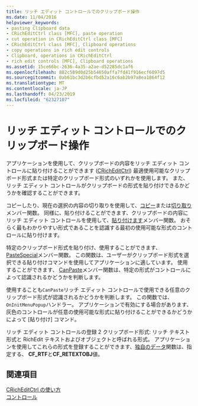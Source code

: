 ```yaml
---
title: リッチ エディット コントロールでのクリップボード操作
ms.date: 11/04/2016
helpviewer_keywords:
- pasting Clipboard data
- CRichEditCtrl class [MFC], paste operation
- cut operation in CRichEditCtrl class [MFC]
- CRichEditCtrl class [MFC], Clipboard operations
- copy operations in rich edit controls
- Clipboard, operations in CRichEditCtrl
- rich edit controls [MFC], Clipboard operations
ms.assetid: 15ce66bc-2636-4a35-a2ae-d52285dc1af6
ms.openlocfilehash: 882c589d0d25b54650affa7fd41f916ecf6097d5
ms.sourcegitcommit: 0ab61bc3d2b6cfbd52a16c6ab2b97a8ea1864f12
ms.translationtype: MT
ms.contentlocale: ja-JP
ms.lasthandoff: 04/23/2019
ms.locfileid: "62327107"
---
```

# <a name="clipboard-operations-in-rich-edit-controls"></a>リッチ エディット コントロールでのクリップボード操作

アプリケーションを使用して、クリップボードの内容をリッチ エディット コントロールに貼り付けることができます ([CRichEditCtrl](../mfc/reference/cricheditctrl-class.md)) 最適使用可能なクリップボード形式または特定のクリップボード形式のいずれかを使用します。 また、リッチ エディット コントロールがクリップボードの形式を貼り付けできるかどうかを確認することができます。

コピーしたり、現在の選択の内容の切り取りを使用して、[コピー](../mfc/reference/cricheditctrl-class.md#copy)または[切り取り](../mfc/reference/cricheditctrl-class.md#cut)メンバー関数。 同様に、貼り付けることができます、クリップボードの内容にリッチ エディット コントロールを使用して、[貼り付けます](../mfc/reference/cricheditctrl-class.md#paste)メンバー関数。 おそらく最もわかりやすい形式であることを認識する最初の使用可能な形式のコントロールに貼り付けます。

特定のクリップボード形式を貼り付け、使用することができます、 [PasteSpecial](../mfc/reference/cricheditctrl-class.md#pastespecial)メンバー関数。 この関数は、ユーザーがクリップボード形式を選択できる貼り付けコマンドを使用してアプリケーションに適しています。 使用することができます、 [CanPaste](../mfc/reference/cricheditctrl-class.md#canpaste)メンバー関数は、特定の形式がコントロールによって認識されるかどうかを判断します。

使用することも`CanPaste`リッチ エディット コントロールで使用できる任意のクリップボード形式が認識されるかどうかを判断します。 この関数では、`OnInitMenuPopup`ハンドラー。 アプリケーションで有効にする場合があります、灰色のコントロールが任意の使用可能な形式に貼り付けることができるかどうかによって [貼り付け] コマンド。

リッチ エディット コントロールの登録 2 クリップボード形式: リッチ テキスト形式と RichEdit テキストおよびオブジェクトと呼ばれる形式。 アプリケーションを使用してこれらの形式を登録することができます、[独自のデータ](/windows/desktop/api/winuser/nf-winuser-registerclipboardformata)関数は、指定する、 **CF_RTF**と**CF_RETEXTOBJ**値。

## <a name="see-also"></a>関連項目

[CRichEditCtrl の使い方](../mfc/using-cricheditctrl.md)<br/>
[コントロール](../mfc/controls-mfc.md)
